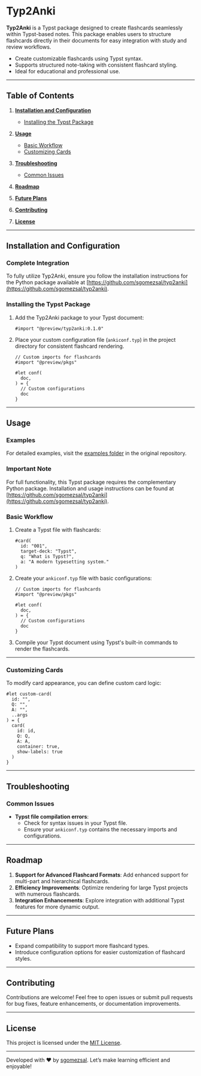 # Typ2Anki

**Typ2Anki** is a Typst package designed to create flashcards seamlessly within Typst-based notes. This package enables users to structure flashcards directly in their documents for easy integration with study and review workflows.

- Create customizable flashcards using Typst syntax.
- Supports structured note-taking with consistent flashcard styling.
- Ideal for educational and professional use.

---

## Table of Contents

1. **[Installation and Configuration](#installation-and-configuration)**

   - [Installing the Typst Package](#installing-the-typst-package)

2. **[Usage](#usage)**

   - [Basic Workflow](#basic-workflow)
   - [Customizing Cards](#customizing-cards)

3. **[Troubleshooting](#troubleshooting)**

   - [Common Issues](#common-issues)

4. **[Roadmap](#roadmap)**

5. **[Future Plans](#future-plans)**

6. **[Contributing](#contributing)**

7. **[License](#license)**

---

## Installation and Configuration

### Complete Integration

To fully utilize Typ2Anki, ensure you follow the installation instructions for the Python package available at [https://github.com/sgomezsal/typ2anki](https://github.com/sgomezsal/typ2anki).

### Installing the Typst Package

1. Add the Typ2Anki package to your Typst document:

   ```typst
   #import "@preview/typ2anki:0.1.0"
   ```

2. Place your custom configuration file (`ankiconf.typ`) in the project directory for consistent flashcard rendering.

   ```typst
   // Custom imports for flashcards
   #import "@preview/pkgs"

   #let conf(
     doc,
   ) = {
     // Custom configurations
     doc
   }
   ```

---

## Usage

### Examples

For detailed examples, visit the [examples folder](https://github.com/sgomezsal/typ2anki/tree/main/examples) in the original repository.

### Important Note

For full functionality, this Typst package requires the complementary Python package. Installation and usage instructions can be found at [https://github.com/sgomezsal/typ2anki](https://github.com/sgomezsal/typ2anki).

### Basic Workflow

1. Create a Typst file with flashcards:

   ```typst
   #card(
     id: "001",
     target-deck: "Typst",
     q: "What is Typst?",
     a: "A modern typesetting system."
   )
   ```

2. Create your `ankiconf.typ` file with basic configurations:

   ```typst
   // Custom imports for flashcards
   #import "@preview/pkgs"

   #let conf(
     doc,
   ) = {
     // Custom configurations
     doc
   }
   ```

3. Compile your Typst document using Typst's built-in commands to render the flashcards.

---

### Customizing Cards

To modify card appearance, you can define custom card logic:

```typst
#let custom-card(
  id: "",
  Q: "",
  A: "",
  ..args
) = {
  card(
    id: id,
    Q: Q,
    A: A,
    container: true,
    show-labels: true
  )
}
```

---

## Troubleshooting

### Common Issues

- **Typst file compilation errors**:
  - Check for syntax issues in your Typst file.
  - Ensure your `ankiconf.typ` contains the necessary imports and configurations.

---

## Roadmap

1. **Support for Advanced Flashcard Formats**: Add enhanced support for multi-part and hierarchical flashcards.
2. **Efficiency Improvements**: Optimize rendering for large Typst projects with numerous flashcards.
3. **Integration Enhancements**: Explore integration with additional Typst features for more dynamic output.

---

## Future Plans

- Expand compatibility to support more flashcard types.
- Introduce configuration options for easier customization of flashcard styles.

---

## Contributing

Contributions are welcome! Feel free to open issues or submit pull requests for bug fixes, feature enhancements, or documentation improvements.

---

## License

This project is licensed under the [MIT License](LICENSE).

---

Developed with ❤️ by [sgomezsal](https://github.com/sgomezsal). Let’s make learning efficient and enjoyable!

